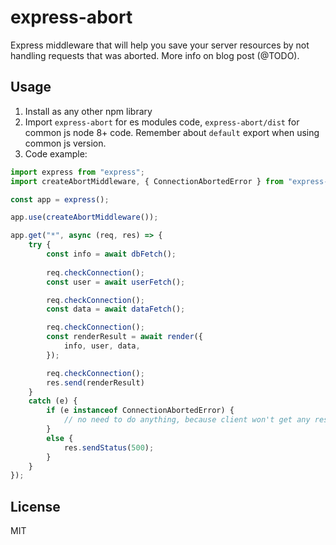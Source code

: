 # express-abort

Express middleware that will help you save your server resources by not handling requests that was aborted.
More info on blog post (@TODO).

## Usage

1. Install as any other npm library
2. Import `express-abort` for es modules code, `express-abort/dist` for common js node 8+ code. Remember about `default`
export when using common js version.
3. Code example:
```javascript
import express from "express";
import createAbortMiddleware, { ConnectionAbortedError } from "express-abort";

const app = express();

app.use(createAbortMiddleware());

app.get("*", async (req, res) => {
    try {
        const info = await dbFetch();
        
        req.checkConnection();
        const user = await userFetch();

        req.checkConnection();
        const data = await dataFetch();

        req.checkConnection();
        const renderResult = await render({
            info, user, data,
        });

        req.checkConnection();
        res.send(renderResult)
    }
    catch (e) {
        if (e instanceof ConnectionAbortedError) {
            // no need to do anything, because client won't get any result anyway
        }
        else {
            res.sendStatus(500);
        }
    }
});
```

## License

MIT
